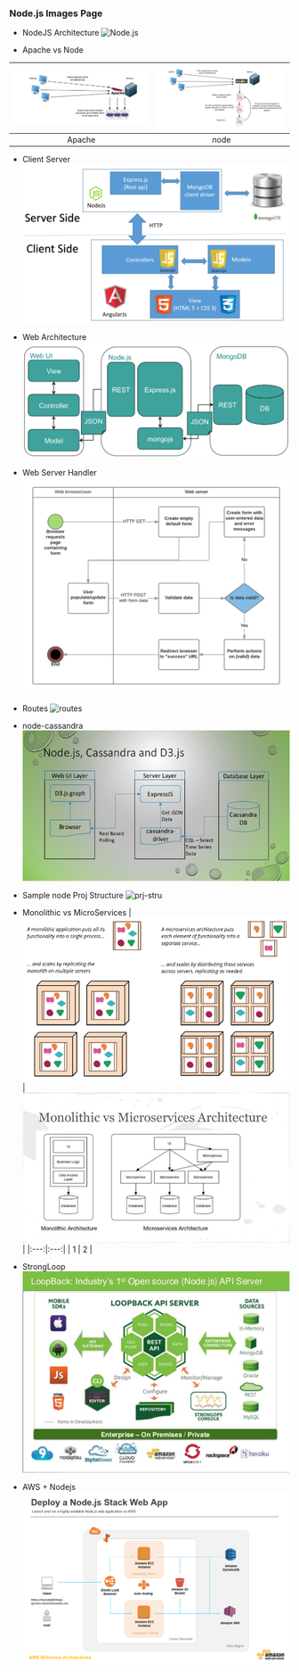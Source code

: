 ### Node.js Images Page

- NodeJS Architecture
![Node.js](node.jpg)

- Apache vs Node

| ![Apache](Apache-server.png)  | ![node](node-server.png) |
|:---:|:---:|
| Apache | node |

- Client Server
![client-server](client-server.png)

- Web Architecture
![web-arch](web-architecture.png)

- Web Server Handler
![web-server](webserver-handle.png)

- Routes
![routes](routes.png)

- node-cassandra
![node-cassandra](node-cassandra.jpg)

- Sample node Proj Structure
![prj-stru](proj_structure.png)

- Monolithic vs MicroServices
| ![mi-mo](arch-diag.png)  | ![mimo1](micro-service.jpg) |
|:---:|:---:|
| 1 | 2 |

- StrongLoop
![stongloop](strongloop-overview.jpg)

- AWS + Nodejs
![aws](aws-nodejs.png)
